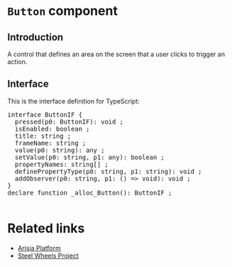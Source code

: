 # `Button` component

## Introduction
A control that defines an area on the screen that a user clicks to trigger an action.

## Interface

This is the interface definition for TypeScript:
<pre>
interface ButtonIF {
  pressed(p0: ButtonIF): void ;
  isEnabled: boolean ;
  title: string ;
  frameName: string ;
  value(p0: string): any ;
  setValue(p0: string, p1: any): boolean ;
  propertyNames: string[] ;
  definePropertyType(p0: string, p1: string): void ;
  addObserver(p0: string, p1: () => void): void ;
}
declare function _alloc_Button(): ButtonIF ;

</pre>

# Related links
* [Arisia Platform](https://github.com/steelwheels/Arisia#readme)
* [Steel Wheels Project](https://github.com/steelwheels)



